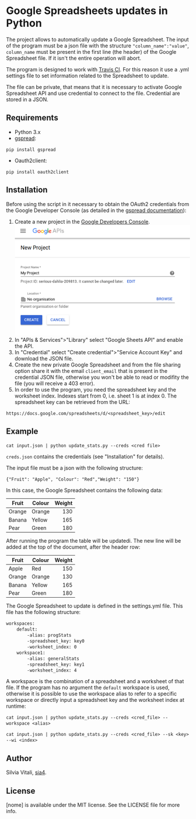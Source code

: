 # Google Spreadsheets updates in Python

The project allows to automatically update a Google Spreadsheet. The input of the program must be a json file with the structure `"column_name":"value"`, `column_name` must be present in the first line (the header) of the Google Spreadsheet file. If it isn't the entire operation will abort.

The program is designed to work with [Travis CI](https://travis-ci.org/). For this reason it use a .yml settings file to set information related to the Spreadsheet to update.

The file can be private, that means that it is necessary to activate Google Spreadsheet API and use credential to connect to the file. Credential are stored in a JSON.

## Requirements
- Python 3.x
- [gspread](https://github.com/burnash/gspread):
```
pip install gspread
```
- Oauth2client:
```
pip install oauth2client
```

## Installation
Before using the script in it necessary to obtain the OAuth2 credentials from the Google Developer Console (as detailed in the [gspread documentation](http://gspread.readthedocs.io/en/latest/oauth2.html)):

1. Create a new project in the [Google Developers Console](https://console.developers.google.com).
![Create New Project](Images/create_new_project.png "Create New Project")
2. In "APIs & Services">"Library" select "Google Sheets API" and enable the API.
3. In "Credential" select "Create credential">"Service Account Key" and download the JSON file.
4. Create the new private Google Spreadsheet and from the file sharing option share it with the email `client_email` that is present in the credential JSON file, otherwise you won't be able to read or modifity the file (you will receive a 403 error).
5. In order to use the program, you need the spreadsheet key and the worksheet index. Indexes start from 0, i.e. sheet 1 is at index 0. The spreadsheet key can be retrieved from the URL:
```
https://docs.google.com/spreadsheets/d/<spreadsheet_key>/edit
```

## Example

```
cat input.json | python update_stats.py --creds <cred file>
```

`creds.json` contains the credentials (see "Installation" for details).

The input file must be a json with the following structure:
```
{"Fruit": "Apple", "Colour": "Red","Weight": "150"}
```

In this case, the Google Spreadsheet contains the following data:

| Fruit         | Colour        | Weight |
| ------------- |---------------| ------:|
| Orange        | Orange        | 130    |
| Banana        | Yellow        | 165    |
| Pear          | Green         | 180    |

After running the program the table will be updatedi. The new line will be added at the top of the document, after the header row:

| Fruit         | Colour        | Weight |
| ------------- |---------------| ------:|
| Apple         | Red           | 150    |
| Orange        | Orange        | 130    |
| Banana        | Yellow        | 165    |
| Pear          | Green         | 180    |

The Google Spreadsheet to update is defined in the settings.yml file. This file has the following structure:
```
workspaces:
    default:
        -alias: progStats
        -spreadsheet_key: key0
        -worksheet_index: 0
    workspace1:
        -alias: generalStats
        -spreadsheet_key: key1
        -worksheet_index: 4
```
A workspace is the combination of a spreadsheet and a worksheet of that file.
If the program has no argument the `default` workspace is used, otherwise it is possible to use the workspace alias to refer to a specific workspace or directly input a spreadsheet key and the worksheet index at runtime:

```
cat input.json | python update_stats.py --creds <cred_file> --workspace <alias>
```
```
cat input.json | python update_stats.py --creds <cred_file> --sk <key> --wi <index>
```

## Author
Silvia Vitali, [sia4](https://github.com/sia4).

## License
[nome] is available under the MIT license. See the LICENSE file for more info.
